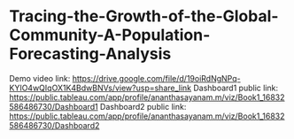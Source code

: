# Tracing-the-Growth-of-the-Global-Community-A-Population-Forecasting-Analysis
Demo video link:
https://drive.google.com/file/d/19oiRdNgNPq-KYIO4wQIqOX1K4BdwBNVs/view?usp=share_link
Dashboard1 public link:
https://public.tableau.com/app/profile/ananthasayanam.m/viz/Book1_16832586486730/Dashboard1
Dashboard2 public link:
https://public.tableau.com/app/profile/ananthasayanam.m/viz/Book1_16832586486730/Dashboard2
